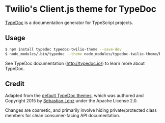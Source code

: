 # Twilio's Client.js theme for TypeDoc

[TypeDoc](http://typedoc.io/) is a documentation generator for TypeScript projects.

## Usage

```bash
$ npm install typedoc typedoc-twilio-theme --save-dev
$ node_modules/.bin/typedoc --theme node_modules/typedoc-twilio-theme/bin --out doc path/to/ts/dir
```

See TypeDoc documentation (http://typedoc.io/) to learn more about TypeDoc.


## Credit

Adapted from the [default TypeDoc themes](https://github.com/TypeStrong/typedoc-default-themes), which
was authored and Copyright 2015 by [Sebastian Lenz](http://www.sebastian-lenz.de) under the Apache
License 2.0.

Changes are cosmetic, and primarily involve hiding private/protected class members for clean
consumer-facing API documentation.
